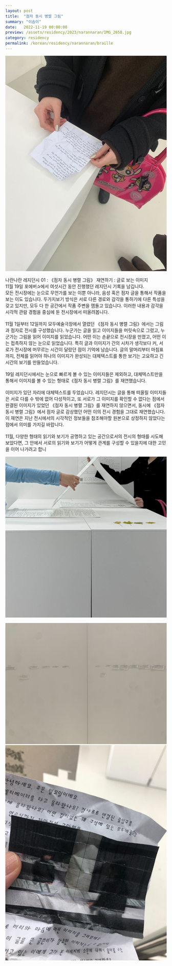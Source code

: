 ```yaml
---
layout: post
title:  "점자 동시 병렬 그림"
summary: "이솜이"
date:   2022-11-19 00:00:00
preview: /assets/residency/2023/narannaran/IMG_2658.jpg
category: residency
permalink: /korean/residency/narannaran/braille
---
```


![Picture 1](/assets/residency/2023/narannaran/IMG_2657.jpg)

나란나란 레지던시 01 : 《점자 동시 병렬 그림》 재연하기 : 글로 보는 이미지
<br>
11월 19일 포에버✰에서 여섯시간 동안 진행했던 레지던시 기록을 남깁니다.
<br>
모든 전시장에는 눈으로 무언가를 보는 이뿐 아니라, 음성 혹은 점자 글을 통해서 작품을 보는 이도 있습니다. 두가지보기 방식은 서로 다른 경로와 감각을 통하기에 다른 특성을 갖고 있지만, 모두 다 한 공간에서 작품 주변을 맴돌고 있습니다. 이러한 내용과 감각을 시각적 관람 경험을 중심에 둔 전시장에서 떠올려봅니다.
<br><br>11월 1일부터 12일까지 모두예술극장에서 열렸던 《점자 동시 병렬 그림》에서는 그림과 점자로 전시를 구성했습니다. 누군가는 글을 읽고 이미지들을 머릿속으로 그렸고, 누군가는 그림을 읽어 이미지를 읽었습니다. 어떤 이는 손끝으로 전시장을 만졌고, 어떤 이는 접촉하지 않는 눈으로 읽었습니다. 특히 글과 이미지가 간의 시차가 생각보다 커, 서로가 전시장에 머무르는 시간이 달랐던 점이 기억에 남습니다. 글의 말머리부터 마침표까지, 전체를 읽어야 하나의 이미지가 완성되는 대체텍스트를 통한 보기는 고요하고 긴 시간의 보기를 만들었습니다.
<br><br>19일 레지던시에서는 눈으로 빠르게 볼 수 있는 이미지들은 제외하고, 대체텍스트만을 통해서 이미지를 볼 수 있는 형태로《점자 동시 병렬 그림》를 재연했습니다.
<br><br>이미지가 있던 자리에 대체텍스트를 두었습니다. 레지던시는 글을 통해 떠올릴 이미지들은 서로 다를 수 밖에 없어 다성적이고, 또 서로가 그 이미지를 확인할 수 없다는 점에서 완결된 이미지가 있었던 《점자 동시 병렬 그림》를 재연하지 않으면서, 동시에 《점자 동시 병렬 그림》에서 점자 글로 감상했던 어떤 이의 전시 경험을 그대로 재연했습니다. 이 재연은 지난 전시에서의 시각적인 정보들을 참조해야할 원본으로 상정하지 않았다는 점에서 의미를 가지길 바랍니다.
<br><br>11월, 다양한 형태의 읽기와 보기가 공명하고 있는 공간으로서의 전시의 형태를 시도해 보았다면, 그 안에서 서로의 읽기와 보기가 어떻게 관계를 구성할 수 있을지에 대한 고민을 이어 나가려고 합니


![Picture 1](/assets/residency/2023/narannaran/IMG_2656.jpg)

![Picture 1](/assets/residency/2023/narannaran/IMG_1277.jpg)
![Picture 1](/assets/residency/2023/narannaran/IMG_2658.jpg)

 